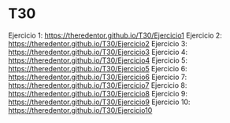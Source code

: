 # T30
Ejercicio 1: https://theredentor.github.io/T30/Ejercicio1
Ejercicio 2: https://theredentor.github.io/T30/Ejercicio2
Ejercicio 3: https://theredentor.github.io/T30/Ejercicio3
Ejercicio 4: https://theredentor.github.io/T30/Ejercicio4
Ejercicio 5: https://theredentor.github.io/T30/Ejercicio5
Ejercicio 6: https://theredentor.github.io/T30/Ejercicio6
Ejercicio 7: https://theredentor.github.io/T30/Ejercicio7
Ejercicio 8: https://theredentor.github.io/T30/Ejercicio8
Ejercicio 9: https://theredentor.github.io/T30/Ejercicio9
Ejercicio 10: https://theredentor.github.io/T30/Ejercicio10
